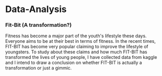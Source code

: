 # Data-Analysis
### Fit-Bit (A transformation?)
Fitness has become a major part of the youth's lifestyle these days. Everyone aims to be at their best in terms of fitness.
In the recent times, FIT-BIT has become very popular claiming to improve the lifestyle of youngsters. To study about these claims and how much FIT-BIT
has transformed the lives of young people, I have collected data from kaggle and I intend to draw a conclusion on whether FIT-BIT is actually a transformation or just a gimmic.


